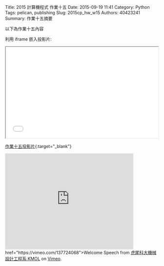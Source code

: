 Title: 2015 計算機程式 作業十五
Date: 2015-09-19 11:41
Category: Python
Tags: pelican, publishing
Slug: 2015cp_hw_w15
Authors: 40423241
Summary: 作業十五摘要

以下為作業十五內容

利用 iframe 嵌入投影片:

<iframe src="40423241_cp_w15_p.html" width="500" height="300"></iframe>

[作業十五投影片](40423241_cp_w15_p.html){:target="_blank"}



<iframe width="420" height="315" src="https://www.youtube.com/embed/q6EoRBvdVPQ" frameborder="0" allowfullscreen></iframe> href="https://vimeo.com/137724068">Welcome Speech</a> from <a href="https://vimeo.com/user24079973">虎尾科大機械設計工程系 KMOL</a> on <a href="https://vimeo.com">Vimeo</a>.</p>
